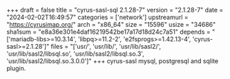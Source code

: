 +++
draft = false
title = "cyrus-sasl-sql 2.1.28-7"
version = "2.1.28-7"
date = "2024-02-02T16:49:57"
categories = ['network']
upstreamurl = "https://cyrusimap.org/"
arch = "x86_64"
size = "15596"
usize = "34686"
sha1sum = "e8a36e301e4daf16219542be17a17d18d24c7a51"
depends = "['mariadb-libs>=10.3.14', 'libpq>=11.2-2', 'e2fsprogs>=1.42.13-4', 'cyrus-sasl>=2.1.28']"
files = "['usr/', 'usr/lib/', 'usr/lib/sasl2/', 'usr/lib/sasl2/libsql.so', 'usr/lib/sasl2/libsql.so.3', 'usr/lib/sasl2/libsql.so.3.0.0']"
+++
cyrus-sasl mysql, postgresql and sqlite plugin.
